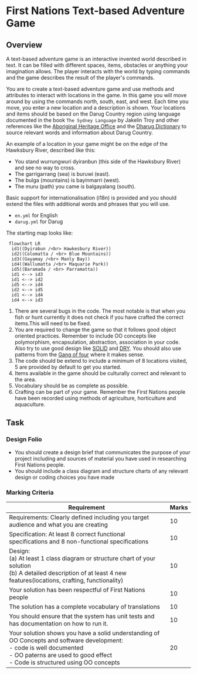 # First Nations Text-based Adventure Game

## Overview

A text-based adventure game is an interactive invented world described in text. It can be filled with different spaces, items, obstacles or anything your imagination allows. The player interacts with the world by typing commands and the game describes the result of the player's commands.

You are to create a text-based adventure game and use methods and attributes to interact with locations in the game. In this game you will move around by using the commands north, south, east, and west. Each time you move, you enter a new location and a description is shown. Your locations and items should be based on the Darug Country region using language documented in the book `The Sydney Language` by Jakelin Troy and other references like the [Aboriginal Heritage Office](https://www.aboriginalheritage.org/) and the [Dharug Dictionary](https://dharug.dalang.com.au/language/dictionary) to source relevant words and information about Darug Country.

An example of a location in your game might be on the edge of the Hawksbury River, described like this:
- You stand wurrungwuri dyiranbun (this side of the Hawksbury River) and see no way to cross.
- The garrigarrang (sea) is buruwi (east).
- The bulga (mountains) is bayinmarri (west).
- The muru (path) you came is balgayalang (south).

Basic support for internationalisation (i18n) is provided and you should extend the files with additional words and phrases that you will use.
- `en.yml` for English
- `darug.yml` for Darug

The starting map looks like:
```mermaid
 flowchart LR
  id1((Dyirabun /<br> Hawkesbury River))
  id2((Colomatta / <br> Blue Mountains))
  id3((Gayamay /<br> Manly Bay))
  id4((Wallumatta /<br> Maquarie Park))
  id5((Baramada / <br> Parramatta))
  id1 <--> id3
  id1 <--> id2
  id5 <--> id4
  id2 <--> id5
  id1 <--> id4
  id4 <--> id3
````

1. There are several bugs in the code. The most notable is that when you fish or hunt currently it does not check if you have crafted the correct items.This will need to
be fixed.
1. You are required to change the game so that it follows good object oriented practices. Remember to include OO concepts like polymorphism, encapsulation, abstraction, association in your code. Also try to use good design like [SOLID](https://www.digitalocean.com/community/conceptual-articles/s-o-l-i-d-the-first-five-principles-of-object-oriented-design) and [DRY](https://docs.getdbt.com/terms/dry). You should also use patterns from the [Gang of four](https://springframework.guru/gang-of-four-design-patterns/) where it makes sense.
1. The code should be extend to include a minimum of 8 locations visited, 5 are provided by default to get you started.
1. Items available in the game should be culturally correct and relevant to the area. 
1. Vocabulary should be as complete as possible.
1. Crafting can be part of your game. Remember the First Nations people have been recorded using methods of agriculture, horticulture and aquaculture.

## Task
### Design Folio
- You should create a design brief that communicates the purpose of your project including and sources of material you have used in researching First Nations people.
- You should include a class diagram and structure charts of any relevant design or coding choices you have made

### Marking Criteria
| Requirement | Marks |
| ----------- | ----- |
| Requirements: Clearly defined including you target audience and what you are creating | 10 |
| Specification: At least 8 correct functional specifications and 8 non-functional specifications | 10 |
| Design: <br>(a) At least 1 class diagram or structure chart of your solution<br>(b) A detailed description of at least 4 new features(locations, crafting, functionality) | 10 |
| Your solution has been respectful of First Nations people | 10 |
| The solution has a complete vocabulary of translations | 10 |
| You should ensure that the system has unit tests and has documentation on how to run it. | 10 |
| Your solution shows you have a solid understanding of OO Concepts and software development:<br>- code is well documented<br>- OO paterns are used to good effect<br>- Code is structured using OO concepts | 20 |

